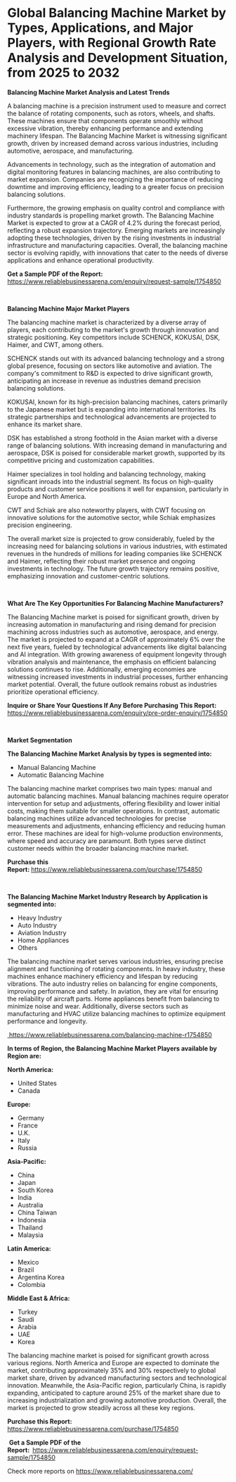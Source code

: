 <p><h1>Global Balancing Machine Market by Types, Applications, and Major Players, with Regional Growth Rate Analysis and Development Situation, from 2025 to 2032</h1></p><p><strong>Balancing Machine Market Analysis and Latest Trends</strong></p>
<p><p>A balancing machine is a precision instrument used to measure and correct the balance of rotating components, such as rotors, wheels, and shafts. These machines ensure that components operate smoothly without excessive vibration, thereby enhancing performance and extending machinery lifespan. The Balancing Machine Market is witnessing significant growth, driven by increased demand across various industries, including automotive, aerospace, and manufacturing. </p><p>Advancements in technology, such as the integration of automation and digital monitoring features in balancing machines, are also contributing to market expansion. Companies are recognizing the importance of reducing downtime and improving efficiency, leading to a greater focus on precision balancing solutions. </p><p>Furthermore, the growing emphasis on quality control and compliance with industry standards is propelling market growth. The Balancing Machine Market is expected to grow at a CAGR of 4.2% during the forecast period, reflecting a robust expansion trajectory. Emerging markets are increasingly adopting these technologies, driven by the rising investments in industrial infrastructure and manufacturing capacities. Overall, the balancing machine sector is evolving rapidly, with innovations that cater to the needs of diverse applications and enhance operational productivity.</p></p>
<p><strong>Get a Sample PDF of the Report:&nbsp;</strong> <a href="https://www.reliablebusinessarena.com/enquiry/request-sample/1754850?utm_campaign=2130&utm_medium=2&utm_source=Github&utm_content=ia&utm_term=19022025&utm_id=balancing-machine">https://www.reliablebusinessarena.com/enquiry/request-sample/1754850</a></p>
<p>&nbsp;</p>
<p><strong>Balancing Machine Major Market Players</strong></p>
<p><p>The balancing machine market is characterized by a diverse array of players, each contributing to the market's growth through innovation and strategic positioning. Key competitors include SCHENCK, KOKUSAI, DSK, Haimer, and CWT, among others. </p><p>SCHENCK stands out with its advanced balancing technology and a strong global presence, focusing on sectors like automotive and aviation. The company's commitment to R&D is expected to drive significant growth, anticipating an increase in revenue as industries demand precision balancing solutions. </p><p>KOKUSAI, known for its high-precision balancing machines, caters primarily to the Japanese market but is expanding into international territories. Its strategic partnerships and technological advancements are projected to enhance its market share.</p><p>DSK has established a strong foothold in the Asian market with a diverse range of balancing solutions. With increasing demand in manufacturing and aerospace, DSK is poised for considerable market growth, supported by its competitive pricing and customization capabilities.</p><p>Haimer specializes in tool holding and balancing technology, making significant inroads into the industrial segment. Its focus on high-quality products and customer service positions it well for expansion, particularly in Europe and North America.</p><p>CWT and Schiak are also noteworthy players, with CWT focusing on innovative solutions for the automotive sector, while Schiak emphasizes precision engineering.</p><p>The overall market size is projected to grow considerably, fueled by the increasing need for balancing solutions in various industries, with estimated revenues in the hundreds of millions for leading companies like SCHENCK and Haimer, reflecting their robust market presence and ongoing investments in technology. The future growth trajectory remains positive, emphasizing innovation and customer-centric solutions.</p></p>
<p>&nbsp;</p>
<p><strong>What Are The Key Opportunities For Balancing Machine Manufacturers?</strong></p>
<p><p>The Balancing Machine market is poised for significant growth, driven by increasing automation in manufacturing and rising demand for precision machining across industries such as automotive, aerospace, and energy. The market is projected to expand at a CAGR of approximately 6% over the next five years, fueled by technological advancements like digital balancing and AI integration. With growing awareness of equipment longevity through vibration analysis and maintenance, the emphasis on efficient balancing solutions continues to rise. Additionally, emerging economies are witnessing increased investments in industrial processes, further enhancing market potential. Overall, the future outlook remains robust as industries prioritize operational efficiency.</p></p>
<p><strong>Inquire or Share Your Questions If Any Before Purchasing This Report:</strong> <a href="https://www.reliablebusinessarena.com/enquiry/pre-order-enquiry/1754850?utm_campaign=2130&utm_medium=2&utm_source=Github&utm_content=ia&utm_term=19022025&utm_id=balancing-machine">https://www.reliablebusinessarena.com/enquiry/pre-order-enquiry/1754850</a></p>
<p>&nbsp;</p>
<p><strong>Market Segmentation</strong></p>
<p><strong>The Balancing Machine Market Analysis by types is segmented into:</strong></p>
<p><ul><li>Manual Balancing Machine</li><li>Automatic Balancing Machine</li></ul></p>
<p><p>The balancing machine market comprises two main types: manual and automatic balancing machines. Manual balancing machines require operator intervention for setup and adjustments, offering flexibility and lower initial costs, making them suitable for smaller operations. In contrast, automatic balancing machines utilize advanced technologies for precise measurements and adjustments, enhancing efficiency and reducing human error. These machines are ideal for high-volume production environments, where speed and accuracy are paramount. Both types serve distinct customer needs within the broader balancing machine market.</p></p>
<p><strong>Purchase this Report:&nbsp;</strong><a href="https://www.reliablebusinessarena.com/purchase/1754850?utm_campaign=2130&utm_medium=2&utm_source=Github&utm_content=ia&utm_term=19022025&utm_id=balancing-machine">https://www.reliablebusinessarena.com/purchase/1754850</a></p>
<p>&nbsp;</p>
<p><strong>The Balancing Machine Market Industry Research by Application is segmented into:</strong></p>
<p><ul><li>Heavy Industry</li><li>Auto Industry</li><li>Aviation Industry</li><li>Home Appliances</li><li>Others</li></ul></p>
<p><p>The balancing machine market serves various industries, ensuring precise alignment and functioning of rotating components. In heavy industry, these machines enhance machinery efficiency and lifespan by reducing vibrations. The auto industry relies on balancing for engine components, improving performance and safety. In aviation, they are vital for ensuring the reliability of aircraft parts. Home appliances benefit from balancing to minimize noise and wear. Additionally, diverse sectors such as manufacturing and HVAC utilize balancing machines to optimize equipment performance and longevity.</p></p>
<p><a href="https://www.reliablebusinessarena.com/balancing-machine-r1754850?utm_campaign=2130&utm_medium=2&utm_source=Github&utm_content=ia&utm_term=19022025&utm_id=balancing-machine">&nbsp;https://www.reliablebusinessarena.com/balancing-machine-r1754850</a></p>
<p><strong>In terms of Region, the Balancing Machine Market Players available by Region are:</strong></p>
<p>
    <p> <strong> North America: </strong>
        <ul>
            <li>United States</li>
            <li>Canada</li>
        </ul>
        </p> 
    <p> <strong> Europe: </strong>
        <ul>
            <li>Germany</li>
            <li>France</li>
            <li>U.K.</li>
            <li>Italy</li>
            <li>Russia</li>
        </ul>
        </p> 
    <p> <strong> Asia-Pacific: </strong>
        <ul>
            <li>China</li>
            <li>Japan</li>
            <li>South Korea</li>
            <li>India</li>
            <li>Australia</li>
            <li>China Taiwan</li>
            <li>Indonesia</li>
            <li>Thailand</li>
            <li>Malaysia</li>
        </ul>
        </p> 
    <p> <strong> Latin America: </strong>
        <ul>
            <li>Mexico</li>
            <li>Brazil</li>
            <li>Argentina Korea</li>
            <li>Colombia</li>
        </ul>
        </p> 
    <p> <strong> Middle East & Africa: </strong>
        <ul>
            <li>Turkey</li>
            <li>Saudi</li>
            <li>Arabia</li>
            <li>UAE</li>
            <li>Korea</li>
        </ul>
    </p>
    </p>
<p><p>The balancing machine market is poised for significant growth across various regions. North America and Europe are expected to dominate the market, contributing approximately 35% and 30% respectively to global market share, driven by advanced manufacturing sectors and technological innovation. Meanwhile, the Asia-Pacific region, particularly China, is rapidly expanding, anticipated to capture around 25% of the market share due to increasing industrialization and growing automotive production. Overall, the market is projected to grow steadily across all these key regions.</p></p>
<p><strong>Purchase this Report: </strong><a href="https://www.reliablebusinessarena.com/purchase/1754850?utm_campaign=2130&utm_medium=2&utm_source=Github&utm_content=ia&utm_term=19022025&utm_id=balancing-machine">https://www.reliablebusinessarena.com/purchase/1754850</a></p>
<p>&nbsp;<strong>Get a Sample PDF of the Report:&nbsp;&nbsp;</strong><a href="https://www.reliablebusinessarena.com/enquiry/request-sample/1754850?utm_campaign=2130&utm_medium=2&utm_source=Github&utm_content=ia&utm_term=19022025&utm_id=balancing-machine">https://www.reliablebusinessarena.com/enquiry/request-sample/1754850</a></p>
<p><strong></strong></p>
<p>Check more reports on <a href="https://www.reliablebusinessarena.com/?utm_campaign=2130&utm_medium=2&utm_source=Github&utm_content=ia&utm_term=19022025&utm_id=balancing-machine">https://www.reliablebusinessarena.com/</a></p>